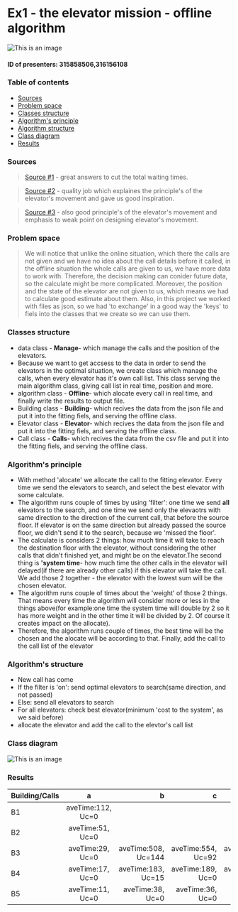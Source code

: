 # Ex1 - the elevator mission - offline algorithm
![This is an image](https://user-images.githubusercontent.com/2201475/54477352-343e9b80-4807-11e9-9ee2-86595d06d702.png)


#### ID of presenters: 315858506,316156108

### Table of contents
* [Sources](#Sources)
* [Problem space](#Problem-space)
* [Classes structure](#Classes-structure)
* [Algorithm's principle](#Algorithm's-principle)
* [Algorithm structure](#Algorithm-structure)
* [Class diagram](#Class-diagram)
* [Results](#Results)

###  Sources
>[Source #1](https://softwareengineering.stackexchange.com/questions/331692/what-algorithm-is-used-by-elevators-to-find-the-shortest-path-to-travel-floor-or) - great answers to cut the total waiting times.

>[Source #2](https://www.cs.huji.ac.il/~ai/projects/2014/The_intelevator/files/report.pdf) - 
quality job which explaines the principle's of the elevator's movement and gave us good inspiration.

>[Source #3](https://www.i-programmer.info/programmer-puzzles/203-sharpen-your-coding-skills/4561-sharpen-your-coding-skills-elevator-puzzle.html?start=1) - also good principle's of the elevator's movement and emphasis to weak point on designing elevator's movement.


### Problem space
>We will notice that unlike the online situation, which there the calls are not given and we have no idea about the call details before it called, in the offline situation the whole calls are given to us, we have more data to work with. Therefore, the decision making can conider future data, so the calculate might be more complicated. Moreover, the position and the state of the elevator are not given to us, which means we had to calculate good estimate about them. Also, in this project we worked with files as json, so we had 'to exchange' in a good way the 'keys' to fiels into the classes that we create so we can use them.


### Classes structure
* data class - **Manage**- which manage the calls and the position of the elevators.
* Because we want to get accsess to the data in order to send the elevators in the optimal situation, we create class which manage the calls, when every elevator has it's own call list. This class serving the main algorithm class, giving call list in real time, position and more.
* algorithm class - **Offline**- which alocate every call in real time, and finally write the results to output file.
* Building class - **Building**- which recives the data from the json file and put it into the fitting fiels, and serving the offline class.
* Elevator class - **Elevator**- which recives the data from the json file and put it into the fitting fiels, and serving the offline class.
* Call class - **Calls**- which recives the data from the csv file and put it into the fitting fiels, and serving the offline class.


### Algorithm's principle
* With method 'alocate' we allocate the call to the fitting elevator. Every time we send the elevators to search, and select the best elevator with some calculate.
*  The algorithm runs couple of times by using 'filter': one time we send **all** elevators to the search, and one time we send only the elevaotrs with same direction to the direction of the current call, that before the source floor. If elevator is on the same direction but already passed the source floor, we didn't send it to the search, because we 'missed the floor'.
*  The calculate is considers 2 things: how much time it will take to reach the destination floor with the elevator, without considering the other calls that didn't finished yet, and might be on the elevator.The second thing is **'system time**- how much time the other calls in the elevator will delayed(if there are already other calls) if this elevator will take the call. We add those 2 together - the elevator with the lowest sum will be the chosen elevator.
*  The algorithm runs couple of times about the 'weight' of those 2 things. That means every time the algorithm will consider more or less in the things above(for example:one time the system time will double by 2 so it has more weight and in the other time it will be divided by 2. Of course it creates impact on the allocate).
*  Therefore, the algorithm runs couple of times, the best time will be the chosen and the alocate will be according to that. Finally, add the call to the call list of the elevator

### Algorithm's structure
* New call has come
* If the filter is 'on': send optimal elevators to search(same direction, and not passed)
* Else: send all elevators to search
* For all elevators: check best elevator(minimum 'cost to the system', as we said before)
* allocate the elevator and add the call to the elevtor's call list


### Class diagram
![This is an image](UML.png)

### Results
| Building/Calls| a                 |b                    |c                   |d                   |
| --------------|:-----------------:| -------------------:|-------------------:| ------------------:|
| B1            | aveTime:112, Uc=0 |                     |                    |                    |   
| B2            | aveTime:51, Uc=0  |                     |                    |                    |  
| B3            | aveTime:29, Uc=0  | aveTime:508, Uc=144 | aveTime:554, Uc=92 | aveTime:515, Uc=101|                        
| B4            | aveTime:17, Uc=0  | aveTime:183, Uc=15  | aveTime:189, Uc=0  | aveTime:175, Uc=0  |
| B5            | aveTime:11, Uc=0  | aveTime:38,  Uc=0   | aveTime:36, Uc=0   | aveTime:37 Uc=0    | 


